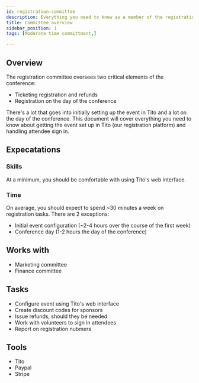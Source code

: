 ```yaml
---
id: registration-committee
description: Everything you need to know as a member of the registration committee
title: Committee overview
sidebar_position: 1
tags: [Moderate time committment,]

---
```


## Overview

The registration committee oversees two critical elements of the conference:

* Ticketing registration and refunds
* Registration on the day of the conference

There's a lot that goes into initially setting up the event in Tito and a lot on the day of the conference. This document will cover everything you need to know about getting the event set up in Tito (our registration platform) and handling attendee sign in.

## Expecatations

### Skills

At a minimum, you should be comfortable with using Tito's web interface.

### Time

On average, you should expect to spend ~30 minutes a week on registration tasks. There are 2 exceptions:

* Initial event configuration (~2-4 hours over the course of the first week)
* Conference day (1-2 hours the day of the conference)

## Works with

* Marketing committee
* Finance committee

## Tasks

* Configure event using Tito's web interface
* Create discount codes for sponsors
* Issue refunds, should they be needed
* Work with volunteers to sign in attendees
* Report on registration nubmers

## Tools

* Tito
* Paypal
* Stripe

